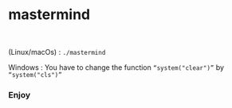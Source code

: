 # mastermind

<br>

(Linux/macOs) : <code>./mastermind</code><br>

Windows : You have to change the function <code><q>system("clear")</q></code> by
<code><q>system("cls")</q></code> <br>

<h3>Enjoy</h3>
